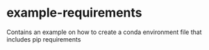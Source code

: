 # example-requirements
Contains an example on how to create a conda environment file that includes pip requirements
